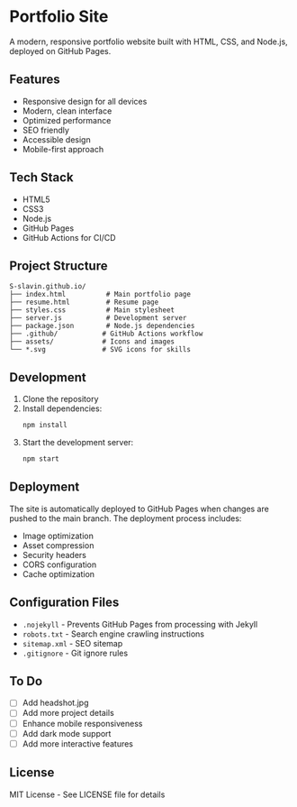 # Portfolio Site

A modern, responsive portfolio website built with HTML, CSS, and Node.js, deployed on GitHub Pages.

## Features
- Responsive design for all devices
- Modern, clean interface
- Optimized performance
- SEO friendly
- Accessible design
- Mobile-first approach

## Tech Stack
- HTML5
- CSS3
- Node.js
- GitHub Pages
- GitHub Actions for CI/CD

## Project Structure
```
S-slavin.github.io/
├── index.html          # Main portfolio page
├── resume.html         # Resume page
├── styles.css          # Main stylesheet
├── server.js           # Development server
├── package.json        # Node.js dependencies
├── .github/           # GitHub Actions workflow
├── assets/            # Icons and images
└── *.svg              # SVG icons for skills
```

## Development
1. Clone the repository
2. Install dependencies:
   ```bash
   npm install
   ```
3. Start the development server:
   ```bash
   npm start
   ```

## Deployment
The site is automatically deployed to GitHub Pages when changes are pushed to the main branch. The deployment process includes:
- Image optimization
- Asset compression
- Security headers
- CORS configuration
- Cache optimization

## Configuration Files
- `.nojekyll` - Prevents GitHub Pages from processing with Jekyll
- `robots.txt` - Search engine crawling instructions
- `sitemap.xml` - SEO sitemap
- `.gitignore` - Git ignore rules

## To Do
- [ ] Add headshot.jpg
- [ ] Add more project details
- [ ] Enhance mobile responsiveness
- [ ] Add dark mode support
- [ ] Add more interactive features

## License
MIT License - See LICENSE file for details 